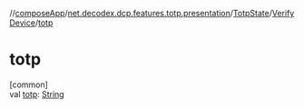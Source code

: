 //[composeApp](../../../../index.md)/[net.decodex.dcp.features.totp.presentation](../../index.md)/[TotpState](../index.md)/[VerifyDevice](index.md)/[totp](totp.md)

# totp

[common]\
val [totp](totp.md): [String](https://kotlinlang.org/api/latest/jvm/stdlib/kotlin/-string/index.html)
